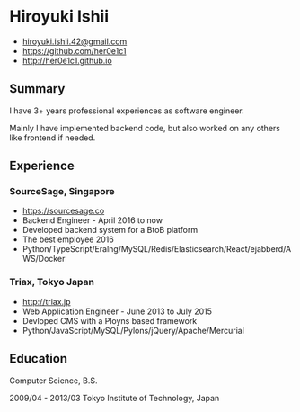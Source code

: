 
# Hiroyuki Ishii
 
- hiroyuki.ishii.42@gmail.com
- https://github.com/her0e1c1
- http://her0e1c1.github.io

## Summary

I have 3+ years professional experiences as software engineer.

Mainly I have implemented backend code, but also worked on any others like frontend if needed.

## Experience

### SourceSage, Singapore

- https://sourcesage.co
- Backend Engineer - April 2016 to now
- Developed backend system for a BtoB platform 
- The best employee 2016
- Python/TypeScript/Eralng/MySQL/Redis/Elasticsearch/React/ejabberd/AWS/Docker

### Triax, Tokyo Japan

- http://triax.jp
- Web Application Engineer - June 2013 to July 2015
- Devloped CMS with a Ployns based framework
- Python/JavaScript/MySQL/Pylons/jQuery/Apache/Mercurial

## Education

Computer Science, B.S.

2009/04 - 2013/03 Tokyo Institute of Technology, Japan
